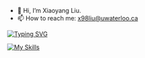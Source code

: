 - 👋 Hi, I’m Xiaoyang Liu.
- 📫 How to reach me: x98liu@uwaterloo.ca

[![Typing SVG](https://readme-typing-svg.demolab.com?font=Fira+Code&size=30&pause=200&width=435&lines=Coding;Thinking)](https://git.io/typing-svg)

[![My Skills](https://skillicons.dev/icons?i=typescript,react,python,next)](https://skillicons.dev)
<!---
ERHUTUZI123/ERHUTUZI123 is a ✨ special ✨ repository because its `README.md` (this file) appears on your GitHub profile.
You can click the Preview link to take a look at your changes.
--->
